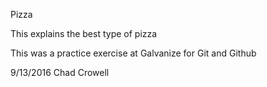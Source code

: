 Pizza 

This explains the best type of pizza

This was a practice exercise at Galvanize for Git and Github 

9/13/2016
Chad Crowell
